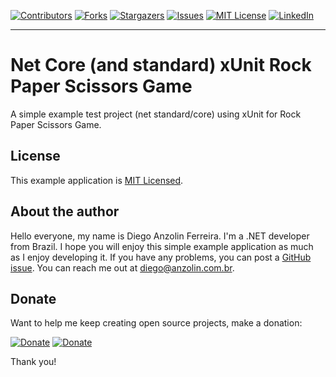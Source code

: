 <!-- PROJECT SHIELDS -->
<!--
*** I'm using markdown "reference style" links for readability.
*** Reference links are enclosed in brackets [ ] instead of parentheses ( ).
*** See the bottom of this document for the declaration of the reference variables
*** for contributors-url, forks-url, etc. This is an optional, concise syntax you may use.
*** https://www.markdownguide.org/basic-syntax/#reference-style-links
-->
[![Contributors][contributors-shield]][contributors-url]
[![Forks][forks-shield]][forks-url]
[![Stargazers][stars-shield]][stars-url]
[![Issues][issues-shield]][issues-url]
[![MIT License][license-shield]][license-url]
[![LinkedIn][linkedin-shield]][linkedin-url]

---


# Net Core (and standard) xUnit Rock Paper Scissors Game
A simple example test project (net standard/core) using xUnit for Rock Paper Scissors Game.


License
-------

This example application is [MIT Licensed](https://github.com/anzolin/NetCorexUnitRockPaperScissorsGame/blob/master/LICENSE).


About the author
----------------

Hello everyone, my name is Diego Anzolin Ferreira. I'm a .NET developer from Brazil. I hope you will enjoy this simple example application as much as I enjoy developing it. If you have any problems, you can post a [GitHub issue](https://github.com/anzolin/NetCorexUnitRockPaperScissorsGame/issues). You can reach me out at diego@anzolin.com.br.


## Donate
  
Want to help me keep creating open source projects, make a donation:

[![Donate](https://img.shields.io/badge/Donate-PayPal-green.svg?style=for-the-badge)](https://www.paypal.com/donate?business=DN2VPNW42RTXY&no_recurring=0&currency_code=BRL) [![Donate](https://img.shields.io/badge/-buy_me_a%C2%A0coffee-gray?logo=buy-me-a-coffee&style=for-the-badge)](https://www.buymeacoffee.com/anzolin)

Thank you!



<!-- MARKDOWN LINKS & IMAGES -->
<!-- https://www.markdownguide.org/basic-syntax/#reference-style-links -->
[contributors-shield]: https://img.shields.io/github/contributors/anzolin/NetCorexUnitRockPaperScissorsGame.svg?style=for-the-badge
[contributors-url]: https://github.com/anzolin/NetCorexUnitRockPaperScissorsGame/graphs/contributors
[forks-shield]: https://img.shields.io/github/forks/anzolin/NetCorexUnitRockPaperScissorsGame.svg?style=for-the-badge
[forks-url]: https://github.com/anzolin/NetCorexUnitRockPaperScissorsGame/network/members
[stars-shield]: https://img.shields.io/github/stars/anzolin/NetCorexUnitRockPaperScissorsGame.svg?style=for-the-badge
[stars-url]: https://github.com/anzolin/NetCorexUnitRockPaperScissorsGame/stargazers
[issues-shield]: https://img.shields.io/github/issues/anzolin/NetCorexUnitRockPaperScissorsGame.svg?style=for-the-badge
[issues-url]: https://github.com/anzolin/NetCorexUnitRockPaperScissorsGame/issues
[license-shield]: https://img.shields.io/github/license/anzolin/NetCorexUnitRockPaperScissorsGame.svg?style=for-the-badge
[license-url]: https://github.com/anzolin/NetCorexUnitRockPaperScissorsGame/blob/master/LICENSE.txt
[linkedin-shield]: https://img.shields.io/badge/-LinkedIn-black.svg?style=for-the-badge&logo=linkedin&colorB=555
[linkedin-url]: https://www.linkedin.com/in/diego-anzolin/
